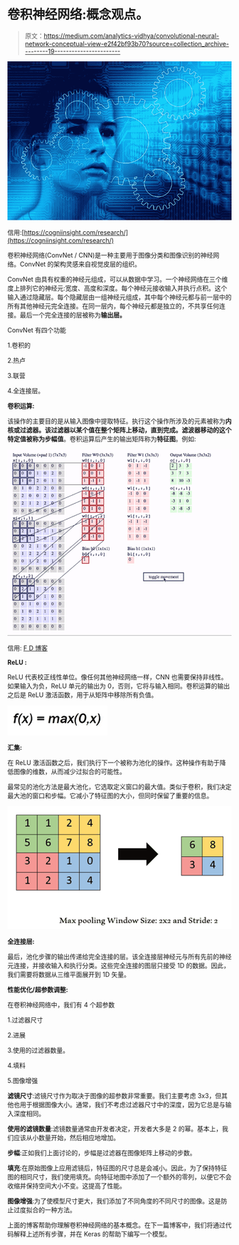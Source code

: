 # 卷积神经网络:概念观点。

> 原文：<https://medium.com/analytics-vidhya/convolutional-neural-network-conceptual-view-e2f42bf93b70?source=collection_archive---------19----------------------->

![](img/ea88a80277c3618f113231eaaefdf288.png)

信用:[https://cogniinsight.com/research/](https://cogniinsight.com/research/)

卷积神经网络(ConvNet / CNN)是一种主要用于图像分类和图像识别的神经网络。ConvNet 的架构灵感来自视觉皮层的组织。

ConvNet 由具有权重的神经元组成，可以从数据中学习。一个神经网络在三个维度上排列它的神经元:宽度、高度和深度。每个神经元接收输入并执行点积。这个输入通过隐藏层。每个隐藏层由一组神经元组成，其中每个神经元都与前一层中的所有其他神经元完全连接。在同一层内，每个神经元都是独立的，不共享任何连接。最后一个完全连接的层被称为**输出层。**

ConvNet 有四个功能

1.卷积的

2.热卢

3.联营

4.全连接层。

**卷积运算:**

该操作的主要目的是从输入图像中提取特征。执行这个操作所涉及的元素被称为**内核或过滤器。**该过滤器以某个值在整个矩阵上移动，直到完成。滤波器移动的这个特定值被称为**步幅值**。卷积运算后产生的输出矩阵称为**特征图**。例如:

![](img/19e57e6225299d61ad8d3c47490bc5ff.png)

信用: [F D 博客](/@phidaouss/convolutional-neural-networks-cnn-or-convnets-d7c688b0a207)

**ReLU :**

ReLU 代表校正线性单位。像任何其他神经网络一样，CNN 也需要保持非线性。如果输入为负，ReLU 单元的输出为 0，否则，它将与输入相同。卷积运算的输出之后是 ReLU 激活函数，用于从矩阵中移除所有负值。

![](img/e0dcea57e2c64ff9afb64d600df3a7a3.png)

**汇集:**

在 ReLU 激活函数之后，我们执行下一个被称为池化的操作。这种操作有助于降低图像的维数，从而减少过拟合的可能性。

最常见的池化方法是最大池化，它选取定义窗口的最大值。类似于卷积，我们决定最大池的窗口和步幅。它减小了特征图的大小，但同时保留了重要的信息。

![](img/e1f3ea120f16c5ce23b8f3d2b03c153e.png)

**全连接层:**

最后，池化步骤的输出传递给完全连接的层。该全连接层神经元与所有先前的神经元连接，并接收输入和执行分类。这些完全连接的图层只接受 1D 的数据。因此，我们需要将数据从三维平面展开到 1D 矢量。

**性能优化/超参数调整:**

在卷积神经网络中，我们有 4 个超参数

1.过滤器尺寸

2.进展

3.使用的过滤器数量。

4.填料

5.图像增强

**滤镜尺寸**:滤镜尺寸作为取决于图像的超参数非常重要。我们主要考虑 3x3，但其他也用于根据图像大小。通常，我们不考虑过滤器尺寸中的深度，因为它总是与输入深度相同。

**使用的滤镜数量**:滤镜数量通常由开发者决定，开发者大多是 2 的幂。基本上，我们应该从小数量开始，然后相应地增加。

**步幅**:正如我们上面讨论的，步幅是过滤器在图像矩阵上移动的步数。

**填充**:在原始图像上应用滤镜后，特征图的尺寸总是会减小。因此，为了保持特征图的相同尺寸，我们使用填充。向特征地图中添加了一个额外的零列，以便它不会收缩并保持空间大小不变。这提高了性能。

**图像增强**:为了使模型尺寸更大，我们添加了不同角度的不同尺寸的图像。这是防止过度拟合的一种方法。

上面的博客帮助你理解卷积神经网络的基本概念。在下一篇博客中，我们将通过代码解释上述所有步骤，并在 Keras 的帮助下编写一个模型。
